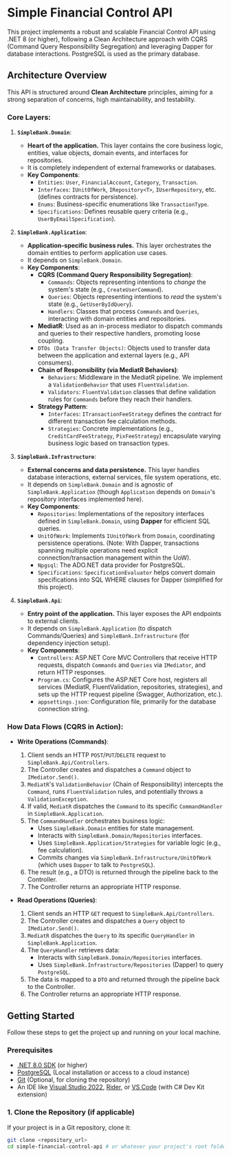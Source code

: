# Simple Financial Control API

This project implements a robust and scalable Financial Control API using .NET 8 (or higher), following a Clean Architecture approach with CQRS (Command Query Responsibility Segregation) and leveraging Dapper for database interactions. PostgreSQL is used as the primary database.

## Architecture Overview

This API is structured around **Clean Architecture** principles, aiming for a strong separation of concerns, high maintainability, and testability.

### Core Layers:

1.  **`SimpleBank.Domain`**:
    * **Heart of the application.** This layer contains the core business logic, entities, value objects, domain events, and interfaces for repositories.
    * It is completely independent of external frameworks or databases.
    * **Key Components**:
        * `Entities`: `User`, `FinancialAccount`, `Category`, `Transaction`.
        * `Interfaces`: `IUnitOfWork`, `IRepository<T>`, `IUserRepository`, etc. (defines contracts for persistence).
        * `Enums`: Business-specific enumerations like `TransactionType`.
        * `Specifications`: Defines reusable query criteria (e.g., `UserByEmailSpecification`).

2.  **`SimpleBank.Application`**:
    * **Application-specific business rules.** This layer orchestrates the domain entities to perform application use cases.
    * It depends on `SimpleBank.Domain`.
    * **Key Components**:
        * **CQRS (Command Query Responsibility Segregation)**:
            * `Commands`: Objects representing intentions to *change* the system's state (e.g., `CreateUserCommand`).
            * `Queries`: Objects representing intentions to *read* the system's state (e.g., `GetUserByIdQuery`).
            * `Handlers`: Classes that process `Commands` and `Queries`, interacting with domain entities and repositories.
        * **MediatR**: Used as an in-process mediator to dispatch commands and queries to their respective handlers, promoting loose coupling.
        * `DTOs (Data Transfer Objects)`: Objects used to transfer data between the application and external layers (e.g., API consumers).
        * **Chain of Responsibility (via MediatR Behaviors)**:
            * `Behaviors`: Middleware in the MediatR pipeline. We implement a `ValidationBehavior` that uses `FluentValidation`.
            * `Validators`: `FluentValidation` classes that define validation rules for `Commands` before they reach their handlers.
        * **Strategy Pattern**:
            * `Interfaces`: `ITransactionFeeStrategy` defines the contract for different transaction fee calculation methods.
            * `Strategies`: Concrete implementations (e.g., `CreditCardFeeStrategy`, `PixFeeStrategy`) encapsulate varying business logic based on transaction types.

3.  **`SimpleBank.Infrastructure`**:
    * **External concerns and data persistence.** This layer handles database interactions, external services, file system operations, etc.
    * It depends on `SimpleBank.Domain` and is agnostic of `SimpleBank.Application` (though `Application` depends on `Domain`'s repository interfaces implemented here).
    * **Key Components**:
        * `Repositories`: Implementations of the repository interfaces defined in `SimpleBank.Domain`, using **Dapper** for efficient SQL queries.
        * `UnitOfWork`: Implements `IUnitOfWork` from `Domain`, coordinating persistence operations. (Note: With Dapper, transactions spanning multiple operations need explicit connection/transaction management within the UoW).
        * `Npgsql`: The ADO.NET data provider for PostgreSQL.
        * `Specifications`: `SpecificationEvaluator` helps convert domain specifications into SQL WHERE clauses for Dapper (simplified for this project).

4.  **`SimpleBank.Api`**:
    * **Entry point of the application.** This layer exposes the API endpoints to external clients.
    * It depends on `SimpleBank.Application` (to dispatch Commands/Queries) and `SimpleBank.Infrastructure` (for dependency injection setup).
    * **Key Components**:
        * `Controllers`: ASP.NET Core MVC Controllers that receive HTTP requests, dispatch `Commands` and `Queries` via `IMediator`, and return HTTP responses.
        * `Program.cs`: Configures the ASP.NET Core host, registers all services (MediatR, FluentValidation, repositories, strategies), and sets up the HTTP request pipeline (Swagger, Authorization, etc.).
        * `appsettings.json`: Configuration file, primarily for the database connection string.

### How Data Flows (CQRS in Action):

* **Write Operations (Commands)**:
    1.  Client sends an HTTP `POST`/`PUT`/`DELETE` request to `SimpleBank.Api/Controllers`.
    2.  The Controller creates and dispatches a `Command` object to `IMediator.Send()`.
    3.  `MediatR`'s `ValidationBehavior` (Chain of Responsibility) intercepts the `Command`, runs `FluentValidation` rules, and potentially throws a `ValidationException`.
    4.  If valid, `MediatR` dispatches the `Command` to its specific `CommandHandler` in `SimpleBank.Application`.
    5.  The `CommandHandler` orchestrates business logic:
        * Uses `SimpleBank.Domain` entities for state management.
        * Interacts with `SimpleBank.Domain/Repositories` interfaces.
        * Uses `SimpleBank.Application/Strategies` for variable logic (e.g., fee calculation).
        * Commits changes via `SimpleBank.Infrastructure/UnitOfWork` (which uses `Dapper` to talk to `PostgreSQL`).
    6.  The result (e.g., a DTO) is returned through the pipeline back to the Controller.
    7.  The Controller returns an appropriate HTTP response.

* **Read Operations (Queries)**:
    1.  Client sends an HTTP `GET` request to `SimpleBank.Api/Controllers`.
    2.  The Controller creates and dispatches a `Query` object to `IMediator.Send()`.
    3.  `MediatR` dispatches the `Query` to its specific `QueryHandler` in `SimpleBank.Application`.
    4.  The `QueryHandler` retrieves data:
        * Interacts with `SimpleBank.Domain/Repositories` interfaces.
        * Uses `SimpleBank.Infrastructure/Repositories` (Dapper) to query `PostgreSQL`.
    5.  The data is mapped to a `DTO` and returned through the pipeline back to the Controller.
    6.  The Controller returns an appropriate HTTP response.

## Getting Started

Follow these steps to get the project up and running on your local machine.

### Prerequisites

* [.NET 8.0 SDK](https://dotnet.microsoft.com/download/dotnet/8.0) (or higher)
* [PostgreSQL](https://www.postgresql.org/download/) (Local installation or access to a cloud instance)
* [Git](https://git-scm.com/downloads) (Optional, for cloning the repository)
* An IDE like [Visual Studio 2022](https://visualstudio.microsoft.com/vs/), [Rider](https://www.jetbrains.com/rider/), or [VS Code](https://code.visualstudio.com/) (with C# Dev Kit extension)

### 1. Clone the Repository (if applicable)

If your project is in a Git repository, clone it:

```bash
git clone <repository_url>
cd simple-financial-control-api # or whatever your project's root folder is